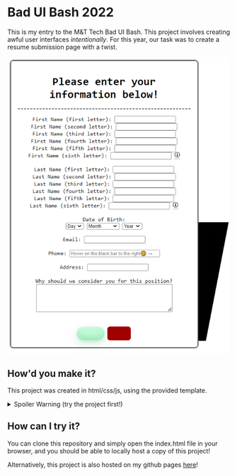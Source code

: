 # Bad UI Bash 2022

This is my entry to the M&T Tech Bad UI Bash. This project involves creating awful user interfaces *intentionally*. For this year, our task was to create a resume submission page with a twist.

![alt text](/src/Preview.png)

## How'd you make it?

This project was created in html/css/js, using the provided template.

<details>
  <summary>Spoiler Warning (try the project first!)</summary>
  
  - I used a rotary phone emulator from [here](https://github.com/thomaspark/rotary) to make it harder to enter the phone number
  - The submit and Reset buttons are reverse colors, order and only show the text upon hovering on the button.
  - Phone number field has US phone number filtering
  - Email field only accepts gmail accounts
  - First Name and Last Name fields only take 1 letter per field
  - There are only 6 characters allowed for each name type
  - DOB day, month, and year is randomized
  - The description field has a 1000 character minimum and maximim requirement

  
</details>

## How can I try it?

You can clone this repository and simply open the index.html file in your browser, and you should be able to locally host a copy of this project!

Alternatively, this project is also hosted on my github pages [here](https://m-t-tdp-baduibash.github.io/Malkiel-BadUIBash/)!
